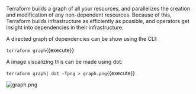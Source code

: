 
Terraform builds a graph of all your resources, and parallelizes the creation and modification of any non-dependent resources. Because of this, Terraform builds infrastructure as efficiently as possible, and operators get insight into dependencies in their infrastructure.

A directed graph of dependencies can be show using the CLI:

`terraform graph`{{execute}}

A image visualizing this can be made using dot:

`terraform graph| dot -Tpng > graph.png`{{execute}}

![graph.png](/root/nginx/graph.png)

